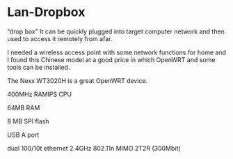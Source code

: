 # Lan-Dropbox

“drop box” It can be quickly plugged into target computer network and then used to access it remotely from afar.

I needed a wireless access point with some network functions for home and I found this Chinese model at a good price in which OpenWRT and some tools can be installed.



The Nexx WT3020H is a great OpenWRT device.

400MHz RAMIPS CPU

64MB RAM

8 MB SPI flash

USB A port

dual 100/10t ethernet
2.4GHz 802.11n MIMO 2T2R (300Mbit)



